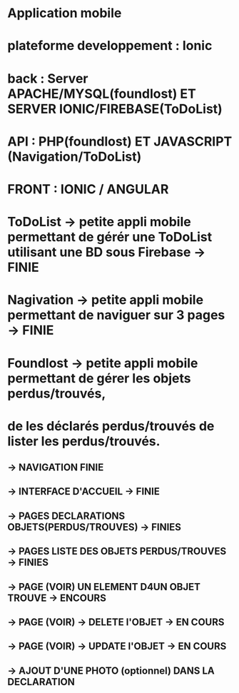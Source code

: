 # Application mobile 
# plateforme developpement : Ionic
# back : Server APACHE/MYSQL(foundlost) ET SERVER IONIC/FIREBASE(ToDoList)
# API : PHP(foundlost) ET JAVASCRIPT (Navigation/ToDoList)
# FRONT : IONIC / ANGULAR
# ToDoList -> petite appli mobile permettant de gérér une ToDoList utilisant une BD sous Firebase -> FINIE
# Nagivation -> petite appli mobile permettant de naviguer sur 3 pages -> FINIE
# Foundlost -> petite appli mobile permettant de gérer les objets perdus/trouvés,
# de les déclarés perdus/trouvés de lister les perdus/trouvés.
## -> NAVIGATION FINIE
## -> INTERFACE D'ACCUEIL -> FINIE
## -> PAGES DECLARATIONS OBJETS(PERDUS/TROUVES) -> FINIES
## -> PAGES LISTE DES OBJETS PERDUS/TROUVES -> FINIES
## -> PAGE (VOIR) UN ELEMENT D4UN OBJET TROUVE -> ENCOURS
## -> PAGE (VOIR) -> DELETE l'OBJET -> EN COURS
## -> PAGE (VOIR) -> UPDATE l'OBJET -> EN COURS
## -> AJOUT D'UNE PHOTO (optionnel) DANS LA DECLARATION
